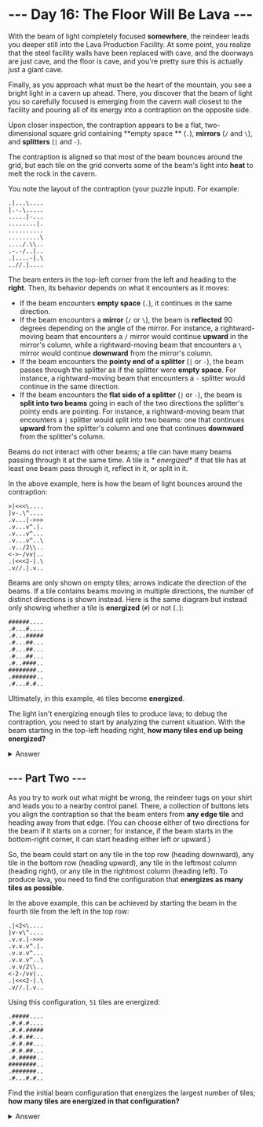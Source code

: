 # --- Day 16: The Floor Will Be Lava ---

With the beam of light completely focused **somewhere**, the reindeer leads you deeper still into the Lava Production
Facility. At some point, you realize that the steel facility walls have been replaced with cave, and the doorways are
just cave, and the floor is cave, and you're pretty sure this is actually just a giant cave.

Finally, as you approach what must be the heart of the mountain, you see a bright light in a cavern up ahead. There, you
discover that the beam of light you so carefully focused is emerging from the cavern wall closest to the facility and
pouring all of its energy into a contraption on the opposite side.

Upon closer inspection, the contraption appears to be a flat, two-dimensional square grid containing **empty space
** (`.`), **mirrors** (`/` and `\`), and **splitters** (`|` and `-`).

The contraption is aligned so that most of the beam bounces around the grid, but each tile on the grid converts some of
the beam's light into **heat** to melt the rock in the cavern.

You note the layout of the contraption (your puzzle input). For example:

```
.|...\....
|.-.\.....
.....|-...
........|.
..........
.........\
..../.\\..
.-.-/..|..
.|....-|.\
..//.|....
```

The beam enters in the top-left corner from the left and heading to the **right**. Then, its behavior depends on what it
encounters as it moves:

- If the beam encounters **empty space** (`.`), it continues in the same direction.
- If the beam encounters a **mirror** (`/` or `\`), the beam is **reflected** 90 degrees depending on the angle of the
  mirror. For instance, a rightward-moving beam that encounters a `/` mirror would continue **upward** in the mirror's
  column, while a rightward-moving beam that encounters a `\` mirror would continue **downward** from the mirror's
  column.
- If the beam encounters the **pointy end of a splitter** (`|` or `-`), the beam passes through the splitter as if the
  splitter were **empty space**. For instance, a rightward-moving beam that encounters a `-` splitter would continue in
  the same direction.
- If the beam encounters the **flat side of a splitter** (`|` or `-`), the beam is **split into two beams** going in
  each of the two directions the splitter's pointy ends are pointing. For instance, a rightward-moving beam that
  encounters a `|` splitter would split into two beams: one that continues **upward** from the splitter's column and one
  that continues **downward** from the splitter's column.

Beams do not interact with other beams; a tile can have many beams passing through it at the same time. A tile is *
*energized** if that tile has at least one beam pass through it, reflect in it, or split in it.

In the above example, here is how the beam of light bounces around the contraption:

```
>|<<<\....
|v-.\^....
.v...|->>>
.v...v^.|.
.v...v^...
.v...v^..\
.v../2\\..
<->-/vv|..
.|<<<2-|.\
.v//.|.v..
```

Beams are only shown on empty tiles; arrows indicate the direction of the beams. If a tile contains beams moving in
multiple directions, the number of distinct directions is shown instead. Here is the same diagram but instead only
showing whether a tile is **energized** (`#`) or not (`.`):

```
######....
.#...#....
.#...#####
.#...##...
.#...##...
.#...##...
.#..####..
########..
.#######..
.#...#.#..
```

Ultimately, in this example, `46` tiles become **energized**.

The light isn't energizing enough tiles to produce lava; to debug the contraption, you need to start by analyzing the
current situation. With the beam starting in the top-left heading right, **how many tiles end up being energized?**

<details><summary>Answer</summary>

Your puzzle answer was `6978`.

</details>

## --- Part Two ---

As you try to work out what might be wrong, the reindeer tugs on your shirt and leads you to a nearby control panel.
There, a collection of buttons lets you align the contraption so that the beam enters from **any edge tile** and heading
away from that edge. (You can choose either of two directions for the beam if it starts on a corner; for instance, if
the beam starts in the bottom-right corner, it can start heading either left or upward.)

So, the beam could start on any tile in the top row (heading downward), any tile in the bottom row (heading upward), any
tile in the leftmost column (heading right), or any tile in the rightmost column (heading left). To produce lava, you
need to find the configuration that **energizes as many tiles as possible**.

In the above example, this can be achieved by starting the beam in the fourth tile from the left in the top row:

```
.|<2<\....
|v-v\^....
.v.v.|->>>
.v.v.v^.|.
.v.v.v^...
.v.v.v^..\
.v.v/2\\..
<-2-/vv|..
.|<<<2-|.\
.v//.|.v..
```

Using this configuration, `51` tiles are energized:

```
.#####....
.#.#.#....
.#.#.#####
.#.#.##...
.#.#.##...
.#.#.##...
.#.#####..
########..
.#######..
.#...#.#..
```

Find the initial beam configuration that energizes the largest number of tiles; **how many tiles are energized in that
configuration?**

<details><summary>Answer</summary>

Your puzzle answer was `7315`.

</details>
